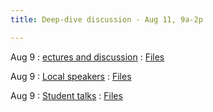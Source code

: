 ```yaml
---
title: Deep-dive discussion - Aug 11, 9a-2p

---
```


Aug 9
: [ectures and discussion](#)
  : [Files](#)

Aug 9
: [Local speakers](#)
  : [Files](#)

Aug 9
: [Student talks](#)
  : [Files](#)








